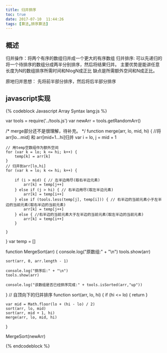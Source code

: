 ```yaml
---
title: 归并排序
toc: true
date: 2017-07-10  11:44:26
tags: [算法,排序算法]
---
```


## 概述

归并操作：将两个有序的数组归并成一个更大的有序数组
归并排序: 可以先递归的将一个待排序的数组分成两半分别排序，然后将结果归并。
主要优势是能讲任意长度为N的数组排序所需时间和NlogN成正比
缺点是所需额外空间和N成正比。

原地归并思想：
先将前半部分排序，然后将后半部分排序

## javascript实现

{% codeblock Javascript Array Syntax lang:js %}

var tools = require('../tools.js')
var newArr = tools.getRandomArr()

/*
   merge部分还不是很理解，待补充。
 */
function merge(arr, lo, mid, hi) {
    //将arr[lo...mid] 和 arr[mid+1...hi]归并
    var i = lo,
        j = mid + 1

    // 用temp空数组作为额外空间
    for (var k = lo; k <= hi; k++) {
        temp[k] = arr[k]
    }
    // 归并到arr[lo,hi]
    for (var k = lo; k <= hi; k++) {

        if (i > mid) { // 左半边用尽(取右半边元素)
            arr[k] = temp[j++]
        } else if (j > hi) { // 右半边用尽(取左半边元素)
            arr[k] = temp[i++]
        } else if (tools.less(temp[j], temp[i])) { // 右半边的当前元素小于左半边的当前元素(取右半边的当前元素)
            arr[k] = temp[j++]
        } else { //右半边的当前元素大于左半边的当前元素(取左半边的当前元素)
            arr[k] = temp[i++]
        }

    }

}
var temp = []

function MergeSort(arr) {
    console.log("原数组:" + "\n")
    tools.show(arr)

    sort(arr, 0, arr.length - 1)

    console.log("排序后:" + "\n")
    tools.show(arr)

    console.log("该数组是否已经排序完成:" + tools.isSorted(arr,"up"))
}
// 自顶向下的归并排序
function sort(arr, lo, hi) {
    if (hi <= lo) {
        return
    }

    var mid = Math.floor(lo + (hi - lo) / 2)
    sort(arr, lo, mid)
    sort(arr, mid + 1, hi)
    merge(arr, lo, mid, hi)

}


MergeSort(newArr)


{% endcodeblock %}

